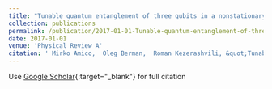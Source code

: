 ```yaml
---
title: "Tunable quantum entanglement of three qubits in a nonstationary cavity"
collection: publications
permalink: /publication/2017-01-01-Tunable-quantum-entanglement-of-three-qubits-in-a-nonstationary-cavity
date: 2017-01-01
venue: 'Physical Review A'
citation: ' Mirko Amico,  Oleg Berman,  Roman Kezerashvili, &quot;Tunable quantum entanglement of three qubits in a nonstationary cavity.&quot; Physical Review A, 2017.'
---
```

Use [Google Scholar](https://scholar.google.com/scholar?q=Tunable+quantum+entanglement+of+three+qubits+in+a+nonstationary+cavity){:target="_blank"} for full citation